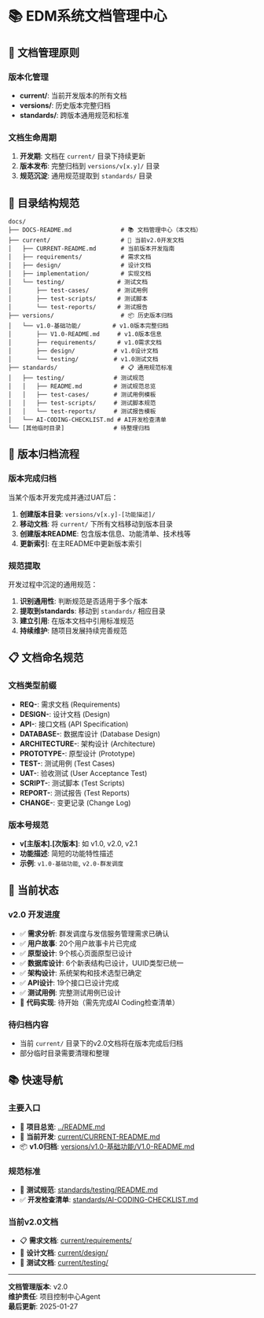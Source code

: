 # 📚 EDM系统文档管理中心

## 🎯 文档管理原则

### 版本化管理
- **current/**: 当前开发版本的所有文档
- **versions/**: 历史版本完整归档
- **standards/**: 跨版本通用规范和标准

### 文档生命周期
1. **开发期**: 文档在 `current/` 目录下持续更新
2. **版本发布**: 完整归档到 `versions/v[x.y]/` 目录
3. **规范沉淀**: 通用规范提取到 `standards/` 目录

## 📁 目录结构规范

```
docs/
├── DOCS-README.md              # 📚 文档管理中心（本文档）
├── current/                    # 🚧 当前v2.0开发文档
│   ├── CURRENT-README.md       # 当前版本开发指南
│   ├── requirements/           # 需求文档
│   ├── design/                 # 设计文档
│   ├── implementation/         # 实现文档
│   └── testing/               # 测试文档
│       ├── test-cases/        # 测试用例
│       ├── test-scripts/      # 测试脚本
│       └── test-reports/      # 测试报告
├── versions/                   # 📦 历史版本归档
│   └── v1.0-基础功能/         # v1.0版本完整归档
│       ├── V1.0-README.md     # v1.0版本信息
│       ├── requirements/      # v1.0需求文档
│       ├── design/           # v1.0设计文档
│       └── testing/          # v1.0测试文档
├── standards/                  # 📋 通用规范标准
│   ├── testing/              # 测试规范
│   │   ├── README.md         # 测试规范总览
│   │   ├── test-cases/       # 测试用例模板
│   │   ├── test-scripts/     # 测试脚本规范
│   │   └── test-reports/     # 测试报告模板
│   └── AI-CODING-CHECKLIST.md # AI开发检查清单
└── [其他临时目录]              # 待整理归档
```

## 🔄 版本归档流程

### 版本完成归档
当某个版本开发完成并通过UAT后：

1. **创建版本目录**: `versions/v[x.y]-[功能描述]/`
2. **移动文档**: 将 `current/` 下所有文档移动到版本目录
3. **创建版本README**: 包含版本信息、功能清单、技术栈等
4. **更新索引**: 在主README中更新版本索引

### 规范提取
开发过程中沉淀的通用规范：

1. **识别通用性**: 判断规范是否适用于多个版本
2. **提取到standards**: 移动到 `standards/` 相应目录
3. **建立引用**: 在版本文档中引用标准规范
4. **持续维护**: 随项目发展持续完善规范

## 📋 文档命名规范

### 文档类型前缀
- **REQ-**: 需求文档 (Requirements)
- **DESIGN-**: 设计文档 (Design)
- **API-**: 接口文档 (API Specification)
- **DATABASE-**: 数据库设计 (Database Design)
- **ARCHITECTURE-**: 架构设计 (Architecture)
- **PROTOTYPE-**: 原型设计 (Prototype)
- **TEST-**: 测试用例 (Test Cases)
- **UAT-**: 验收测试 (User Acceptance Test)
- **SCRIPT-**: 测试脚本 (Test Scripts)
- **REPORT-**: 测试报告 (Test Reports)
- **CHANGE-**: 变更记录 (Change Log)

### 版本号规范
- **v[主版本].[次版本]**: 如 v1.0, v2.0, v2.1
- **功能描述**: 简短的功能特性描述
- **示例**: `v1.0-基础功能`, `v2.0-群发调度`

## 🎯 当前状态

### v2.0 开发进度
- ✅ **需求分析**: 群发调度与发信服务管理需求已确认
- ✅ **用户故事**: 20个用户故事卡片已完成
- ✅ **原型设计**: 9个核心页面原型已设计
- ✅ **数据库设计**: 6个新表结构已设计，UUID类型已统一
- ✅ **架构设计**: 系统架构和技术选型已确定
- ✅ **API设计**: 19个接口已设计完成
- ✅ **测试用例**: 完整测试用例已设计
- 🚧 **代码实现**: 待开始（需先完成AI Coding检查清单）

### 待归档内容
- 当前 `current/` 目录下的v2.0文档将在版本完成后归档
- 部分临时目录需要清理和整理

## 📚 快速导航

### 主要入口
- 🎯 **项目总览**: [../README.md](../README.md)
- 🚧 **当前开发**: [current/CURRENT-README.md](current/CURRENT-README.md)
- 📦 **v1.0归档**: [versions/v1.0-基础功能/V1.0-README.md](versions/v1.0-基础功能/V1.0-README.md)

### 规范标准
- 🧪 **测试规范**: [standards/testing/README.md](standards/testing/README.md)
- ✅ **开发检查清单**: [standards/AI-CODING-CHECKLIST.md](standards/AI-CODING-CHECKLIST.md)

### 当前v2.0文档
- 📋 **需求文档**: [current/requirements/](current/requirements/)
- 🎨 **设计文档**: [current/design/](current/design/)
- 🧪 **测试文档**: [current/testing/](current/testing/)

---

**文档管理版本**: v2.0  
**维护责任**: 项目控制中心Agent  
**最后更新**: 2025-01-27 